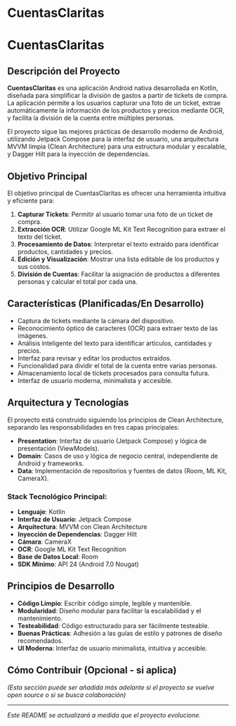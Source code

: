 # CuentasClaritas
# CuentasClaritas

## Descripción del Proyecto

**CuentasClaritas** es una aplicación Android nativa desarrollada en Kotlin, diseñada para simplificar la división de gastos a partir de tickets de compra. La aplicación permite a los usuarios capturar una foto de un ticket, extrae automáticamente la información de los productos y precios mediante OCR, y facilita la división de la cuenta entre múltiples personas.

El proyecto sigue las mejores prácticas de desarrollo moderno de Android, utilizando Jetpack Compose para la interfaz de usuario, una arquitectura MVVM limpia (Clean Architecture) para una estructura modular y escalable, y Dagger Hilt para la inyección de dependencias.

## Objetivo Principal

El objetivo principal de CuentasClaritas es ofrecer una herramienta intuitiva y eficiente para:

1.  **Capturar Tickets**: Permitir al usuario tomar una foto de un ticket de compra.
2.  **Extracción OCR**: Utilizar Google ML Kit Text Recognition para extraer el texto del ticket.
3.  **Procesamiento de Datos**: Interpretar el texto extraído para identificar productos, cantidades y precios.
4.  **Edición y Visualización**: Mostrar una lista editable de los productos y sus costos.
5.  **División de Cuentas**: Facilitar la asignación de productos a diferentes personas y calcular el total por cada una.

## Características (Planificadas/En Desarrollo)

*   Captura de tickets mediante la cámara del dispositivo.
*   Reconocimiento óptico de caracteres (OCR) para extraer texto de las imágenes.
*   Análisis inteligente del texto para identificar artículos, cantidades y precios.
*   Interfaz para revisar y editar los productos extraídos.
*   Funcionalidad para dividir el total de la cuenta entre varias personas.
*   Almacenamiento local de tickets procesados para consulta futura.
*   Interfaz de usuario moderna, minimalista y accesible.

## Arquitectura y Tecnologías

El proyecto está construido siguiendo los principios de Clean Architecture, separando las responsabilidades en tres capas principales:

*   **Presentation**: Interfaz de usuario (Jetpack Compose) y lógica de presentación (ViewModels).
*   **Domain**: Casos de uso y lógica de negocio central, independiente de Android y frameworks.
*   **Data**: Implementación de repositorios y fuentes de datos (Room, ML Kit, CameraX).

### Stack Tecnológico Principal:

*   **Lenguaje**: Kotlin
*   **Interfaz de Usuario**: Jetpack Compose
*   **Arquitectura**: MVVM con Clean Architecture
*   **Inyección de Dependencias**: Dagger Hilt
*   **Cámara**: CameraX
*   **OCR**: Google ML Kit Text Recognition
*   **Base de Datos Local**: Room
*   **SDK Mínimo**: API 24 (Android 7.0 Nougat)

## Principios de Desarrollo

*   **Código Limpio**: Escribir código simple, legible y mantenible.
*   **Modularidad**: Diseño modular para facilitar la escalabilidad y el mantenimiento.
*   **Testeabilidad**: Código estructurado para ser fácilmente testeable.
*   **Buenas Prácticas**: Adhesión a las guías de estilo y patrones de diseño recomendados.
*   **UI Moderna**: Interfaz de usuario minimalista, intuitiva y accesible.

## Cómo Contribuir (Opcional - si aplica)

*(Esta sección puede ser añadida más adelante si el proyecto se vuelve open source o si se busca colaboración)*

---

*Este README se actualizará a medida que el proyecto evolucione.*
